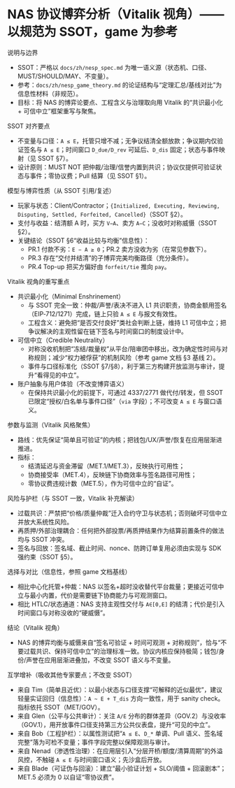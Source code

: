 # NAS 协议博弈分析（Vitalik 视角）—— 以规范为 SSOT，game 为参考

说明与边界
- SSOT：严格以 `docs/zh/nesp_spec.md` 为唯一语义源（状态机、口径、MUST/SHOULD/MAY、不变量）。
- 参考：`docs/zh/nesp_game_theory.md` 的论证结构与“定理汇总/基线对比”为信息性材料（非规范）。
- 目标：将 NAS 的博弈论要点、工程含义与治理取向用 Vitalik 的“共识最小化 + 可信中立”框架重写与聚焦。

SSOT 对齐要点
- 不变量与口径：`A ≤ E`，托管只增不减；无争议结清全额放款；争议期内仅验证签名与 `A ≤ E`；时间窗口 `D_due/D_rev` 可延后、`D_dis` 固定；状态与事件映射（见 SSOT §7）。
- 设计原则：MUST NOT 把仲裁/治理/信誉内置到共识；协议仅提供可验证状态与事件；零协议费；Pull 结算（见 SSOT §1）。

模型与博弈性质（从 SSOT 引用/复述）
- 玩家与状态：Client/Contractor；`{Initialized, Executing, Reviewing, Disputing, Settled, Forfeited, Cancelled}`（SSOT §2）。
- 支付与收益：结清额 A 时，买方 `V−A`、卖方 `A−C`；没收时对称威慑（SSOT §2）。
- 关键结论（SSOT §6“收益比较与均衡”信息性）：
  - PR.1 付款不劣：`E − A ≥ 0`；PR.2 卖方没收为劣（在常见参数下）。
  - PR.3 存在“交付并结清”的子博弈完美均衡路径（充分条件）。
  - PR.4 Top-up 把买方偏好由 `forfeit/tie` 推向 `pay`。

Vitalik 视角的重写重点
- 共识最小化（Minimal Enshrinement）
  - 与 SSOT 完全一致：仲裁/声誉/表决不进入 L1 共识职责，协商金额用签名（EIP‑712/1271）完成，链上只验 `A ≤ E` 与报文有效性。
  - 工程含义：避免把“是否交付良好”类社会判断上链，维持 L1 可信中立；把争议解决的主观性留在链下签名与时间窗口的制度设计中。
- 可信中立（Credible Neutrality）
  - 对称没收机制把“冻结/裁量权”从平台/陪审团中移出，改为确定性时间与对称规则；减少“权力被俘获”的机制风险（参考 game 文档 §3 基线 2）。
  - 事件与口径标准化（SSOT §7/§8），利于第三方构建开放监测与审计，提升“看得见的中立”。
- 账户抽象与用户体验（不改变博弈语义）
  - 在保持共识最小化的前提下，可通过 4337/2771 做代付/转发，但 SSOT 已限定“授权/白名单与事件口径”（`via` 字段）；不可改变 `A ≤ E` 与窗口语义。

参数与监测（Vitalik 风格聚焦）
- 路线：优先保证“简单且可验证”的内核；把钱包/UX/声誉/恢复在应用层渐进推进。
- 指标：
  - 结清延迟与资金滞留（MET.1/MET.3），反映执行可用性；
  - 协商接受率（MET.4），反映链下协商效率与签名路径可用性；
  - 零协议费违规计数（MET.5），作为可信中立的“自证”。

风险与护栏（与 SSOT 一致，Vitalik 补充解读）
- 过载共识：严禁把“价格/质量仲裁”迁入合约守卫与状态机；否则破坏可信中立并放大系统性风险。
- 再质押/外部治理耦合：任何把外部投票/再质押结果作为结算前置条件的做法均与 SSOT 冲突。
- 签名与回放：签名域、截止时间、nonce、防跨订单复用必须由实现与 SDK 强约束（SSOT §5）。

选择与对比（信息性，参照 game 文档基线）
- 相比中心化托管+仲裁：NAS 以签名+超时没收替代平台裁量；更接近可信中立与最小内置，代价是需要链下协商能力与可观测窗口。
- 相比 HTLC/状态通道：NAS 支持主观性交付与 `A∈[0,E]` 的结清；代价是引入时间窗口与对称没收的“硬威慑”。

结论（Vitalik 视角）
- NAS 的博弈均衡与威慑来自“签名可验证 + 时间可观测 + 对称规则”，恰与“不要过载共识、保持可信中立”的治理标准一致。协议内核应保持极简；钱包/身份/声誉在应用层渐进叠加，不改变 SSOT 语义与不变量。

互学增补（吸收其他专家要点；不改变 SSOT）
- 来自 Tim（简单且近优）：以最小状态与口径支撑“可解释的近似最优”，建议轻量实证回归（信息性）：`A ~ E + T_dis` 方向一致性，用于 sanity check。指标依托 SSOT（MET/GOV）。
- 来自 Glen（公平与公共审计）：关注 `A/E` 分布的群体差异（GOV.2）与没收率（GOV.1），用开放事件口径支持第三方公共仪表盘，提升“可见的中立”。
- 来自 Bob（工程护栏）：以属性测试把“`A ≤ E`、`D_*` 单调、Pull 语义、签名域完整”落为可检不变量；事件字段完整以保障观测与审计。
- 来自 Nenad（渗透性治理）：在应用层引入“分层开桥/额度/清算周期”的外溢风控，不触碰 `A ≤ E` 与时间窗口语义；先沙盒后开放。
- 来自 Blade（可证伪与回滚）：建立“最小验证计划 + SLO/阈值 + 回滚剧本”；MET.5 必须为 0 以自证“零协议费”。
